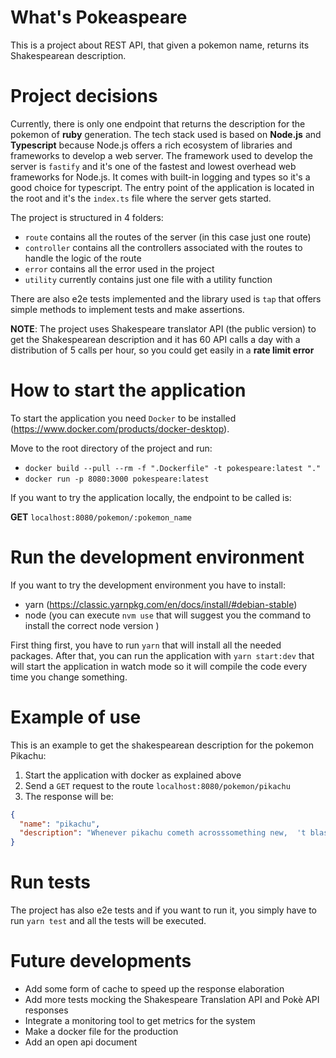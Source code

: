 # What's Pokeaspeare
This is a project about REST API, that given a pokemon name, returns its Shakespearean description.


# Project decisions
Currently, there is only one endpoint that returns the description for the pokemon of **ruby** generation.
The tech stack used is based on **Node.js** and **Typescript** because Node.js offers a rich ecosystem of libraries and frameworks to develop a web server.
The framework used to develop the server is `fastify` and it's one of the fastest and lowest overhead web frameworks for Node.js. It comes with built-in logging and types so it's a good choice for typescript.
The entry point of the application is located in the root and it's the `index.ts` file where the server gets started.

The project is structured in 4 folders:
- `route` contains all the routes of the server (in this case just one route)
- `controller` contains all the controllers associated with the routes to handle the logic of the route
- `error` contains all the error used in the project
- `utility` currently contains just one file with a utility function

There are also e2e tests implemented and the library used is `tap` that offers simple methods to implement tests and make assertions.

**NOTE**: The project uses Shakespeare translator API (the public version) to get the Shakespearean description and it has 60 API calls a day with a distribution of 5 calls per hour, so you could get easily in a **rate limit error**



# How to start the application

To start the application you need `Docker` to be installed (https://www.docker.com/products/docker-desktop).

Move to the root directory of the project and run:
- `docker build --pull --rm -f ".Dockerfile" -t pokespeare:latest "."`
- `docker run -p 8080:3000 pokespeare:latest`

If you want to try the application locally, the endpoint to be called is:

 **GET** `localhost:8080/pokemon/:pokemon_name`


# Run the development environment

If you want to try the development environment you have to install:
- yarn (https://classic.yarnpkg.com/en/docs/install/#debian-stable)
- node (you can execute `nvm use` that will suggest you the command to install the correct node version )

First thing first, you have to run `yarn` that will install all the needed packages.
After that, you can run the application with `yarn start:dev` that will start the application in watch mode so it will compile the code every time
you change something.

# Example of use

This is an example to get the shakespearean description for the pokemon Pikachu:

1) Start the application with docker as explained above
2) Send a `GET` request to the route `localhost:8080/pokemon/pikachu`
3) The response will be:

```json
{
  "name": "pikachu",
  "description": "Whenever pikachu cometh acrosssomething new,  't blasts 't with a joltof electricity. If 't be true thee cometh across a blackened berry, 't’s                     evidence yond this pokémonmistook the intensity of its charge."
}
```
# Run tests

The project has also e2e tests and if you want to run it, you simply have to run `yarn test` and all the tests will be executed.

# Future developments

- Add some form of cache to speed up the response elaboration
- Add more tests mocking the Shakespeare Translation API and Pokè API responses
- Integrate a monitoring tool to get metrics for the system
- Make a docker file for the production
- Add an open api document